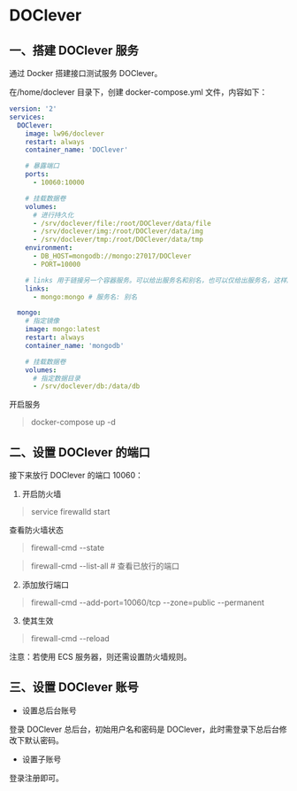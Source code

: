 # DOClever

## 一、搭建 DOClever 服务

通过 Docker 搭建接口测试服务 DOClever。

在/home/doclever 目录下，创建 docker-compose.yml 文件，内容如下：

```yml
version: '2'
services:
  DOClever:
    image: lw96/doclever
    restart: always
    container_name: 'DOClever'

    # 暴露端口
    ports:
      - 10060:10000

    # 挂载数据卷
    volumes:
      # 进行持久化
      - /srv/doclever/file:/root/DOClever/data/file
      - /srv/doclever/img:/root/DOClever/data/img
      - /srv/doclever/tmp:/root/DOClever/data/tmp
    environment:
      - DB_HOST=mongodb://mongo:27017/DOClever
      - PORT=10000

    # links 用于链接另一个容器服务。可以给出服务名和别名，也可以仅给出服务名，这样服务名和别名相同
    links:
      - mongo:mongo # 服务名: 别名

  mongo:
    # 指定镜像
    image: mongo:latest
    restart: always
    container_name: 'mongodb'

    # 挂载数据卷
    volumes:
      # 指定数据目录
      - /srv/doclever/db:/data/db
```

开启服务

> docker-compose up -d

## 二、设置 DOClever 的端口

接下来放行 DOClever 的端口 10060：

1. 开启防火墙

> service firewalld start

查看防火墙状态

> firewall-cmd --state

> firewall-cmd --list-all # 查看已放行的端口

2. 添加放行端口

> firewall-cmd --add-port=10060/tcp --zone=public --permanent

3. 使其生效

> firewall-cmd --reload

注意：若使用 ECS 服务器，则还需设置防火墙规则。

## 三、设置 DOClever 账号

- 设置总后台账号

登录 DOClever 总后台，初始用户名和密码是 DOClever，此时需登录下总后台修改下默认密码。

- 设置子账号

登录注册即可。

